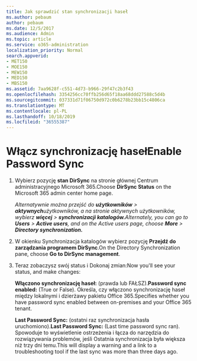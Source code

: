 ```yaml
---
title: Jak sprawdzić stan synchronizacji haseł
ms.author: pebaum
author: pebaum
ms.date: 12/5/2017
ms.audience: Admin
ms.topic: article
ms.service: o365-administration
localization_priority: Normal
search.appverid:
- MET150
- MOE150
- MEW150
- MED150
- MBS150
ms.assetid: 7aa9628f-c551-4d73-b966-29f47c2b3f43
ms.openlocfilehash: 3354256cc70ffb256d65f18aa68ddd27588c5d4b
ms.sourcegitcommit: 037331d71f06750d972c0b6278b23bb15c4806ca
ms.translationtype: MT
ms.contentlocale: pl-PL
ms.lasthandoff: 10/18/2019
ms.locfileid: "36555387"
---
```

# <a name="enable-password-sync"></a><span data-ttu-id="2de5b-102">Włącz synchronizację haseł</span><span class="sxs-lookup"><span data-stu-id="2de5b-102">Enable Password Sync</span></span>

1.  <span data-ttu-id="2de5b-103">Wybierz pozycję **stan DirSync** na stronie głównej Centrum administracyjnego Microsoft 365.</span><span class="sxs-lookup"><span data-stu-id="2de5b-103">Choose **DirSync Status** on the Microsoft 365 admin center home page.</span></span> 
    
     <span data-ttu-id="2de5b-104">*Alternatywnie można przejść do **użytkowników** \> **aktywnych**użytkowników, a na stronie aktywnych użytkowników, wybierz **więcej** \> **synchronizacji katalogów.***</span><span class="sxs-lookup"><span data-stu-id="2de5b-104">*Alternately, you can go to **Users** \> **Active users**, and on the Active users page, choose **More** \> **Directory synchronization.***</span></span> 
    
2. <span data-ttu-id="2de5b-105">W okienku Synchronizacja katalogów wybierz pozycję **Przejdź do zarządzania programem DirSync**.</span><span class="sxs-lookup"><span data-stu-id="2de5b-105">On the Directory Synchronization pane, choose **Go to DirSync management**.</span></span> 
    
3. <span data-ttu-id="2de5b-106">Teraz zobaczysz swój status i Dokonaj zmian:</span><span class="sxs-lookup"><span data-stu-id="2de5b-106">Now you'll see your status, and make changes:</span></span>
    
    <span data-ttu-id="2de5b-107">**Włączono synchronizację haseł:** (prawda lub FAŁSZ).</span><span class="sxs-lookup"><span data-stu-id="2de5b-107">**Password sync enabled:** (True or False).</span></span> <span data-ttu-id="2de5b-108">Określa, czy włączono synchronizację haseł między lokalnymi i dzierżawy pakietu Office 365.</span><span class="sxs-lookup"><span data-stu-id="2de5b-108">Specifies whether you have password sync enabled between on-premises and your Office 365 tenant.</span></span> 
    
    <span data-ttu-id="2de5b-109">**Last Password Sync:** (ostatni raz synchronizacja hasła uruchomiono).</span><span class="sxs-lookup"><span data-stu-id="2de5b-109">**Last Password Sync:** (Last time password sync ran).</span></span> <span data-ttu-id="2de5b-110">Spowoduje to wyświetlenie ostrzeżenia i łącza do narzędzia do rozwiązywania problemów, jeśli Ostatnia synchronizacja była większa niż trzy dni temu.</span><span class="sxs-lookup"><span data-stu-id="2de5b-110">This will display a warning and a link to a troubleshooting tool if the last sync was more than three days ago.</span></span> 
    


